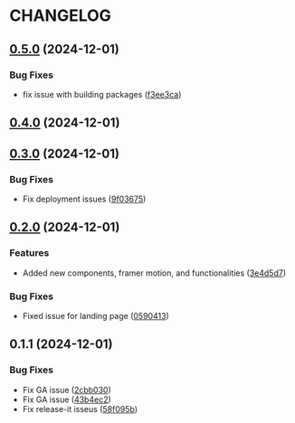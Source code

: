 # CHANGELOG

## [0.5.0](https://github.com/rjtormis/portfolio/compare/release/v0.4.0...release/v0.5.0) (2024-12-01)

### Bug Fixes

* fix issue with building packages ([f3ee3ca](https://github.com/rjtormis/portfolio/commit/f3ee3ca2fb4b20a259d065949aa861629aa68c4f))

## [0.4.0](https://github.com/rjtormis/portfolio/compare/release/v0.3.0...release/v0.4.0) (2024-12-01)

## [0.3.0](https://github.com/rjtormis/portfolio/compare/release/v0.2.0...release/v0.3.0) (2024-12-01)

### Bug Fixes

* Fix deployment issues ([9f03675](https://github.com/rjtormis/portfolio/commit/9f036758b87f288d23b1fccbfc1ae54c8579f83d))

## [0.2.0](https://github.com/rjtormis/portfolio/compare/release/v0.1.1...release/v0.2.0) (2024-12-01)

### Features

* Added new components, framer motion, and functionalities ([3e4d5d7](https://github.com/rjtormis/portfolio/commit/3e4d5d718424421c52a7dbda01946b73c38a67e1))

### Bug Fixes

* Fixed issue for landing page ([0590413](https://github.com/rjtormis/portfolio/commit/0590413f9afaf72826f3b3d960844d0e332e073f))

## 0.1.1 (2024-12-01)

### Bug Fixes

* Fix GA issue ([2cbb030](https://github.com/rjtormis/portfolio/commit/2cbb03041838687e33335e010a6bbc8dda345c92))
* Fix GA issue ([43b4ec2](https://github.com/rjtormis/portfolio/commit/43b4ec2736bcb05997d51878f9e04ba3b6b80c68))
* Fix release-it isseus ([58f095b](https://github.com/rjtormis/portfolio/commit/58f095b93bb778e0ff344476b0582f7bb97833d4))
